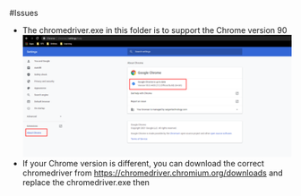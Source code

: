 #Issues

- The chromedriver.exe in this folder is to support the Chrome version 90
![img.png](issue.img/chrome-version.png)
- If your Chrome version is different, you can download the correct chromedriver from
https://chromedriver.chromium.org/downloads and replace the chromedriver.exe then
  
